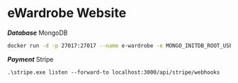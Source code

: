 # eWardrobe Website

***Database*** MongoDB 
```bash 
docker run -d -p 27017:27017 --name e-wardrobe -e MONGO_INITDB_ROOT_USERNAME=mongo -e MONGO_INITDB_ROOT_PASSWORD=mongopw mongo
```

***Payment*** Stripe
```
.\stripe.exe listen --forward-to localhost:3000/api/stripe/webhooks
```